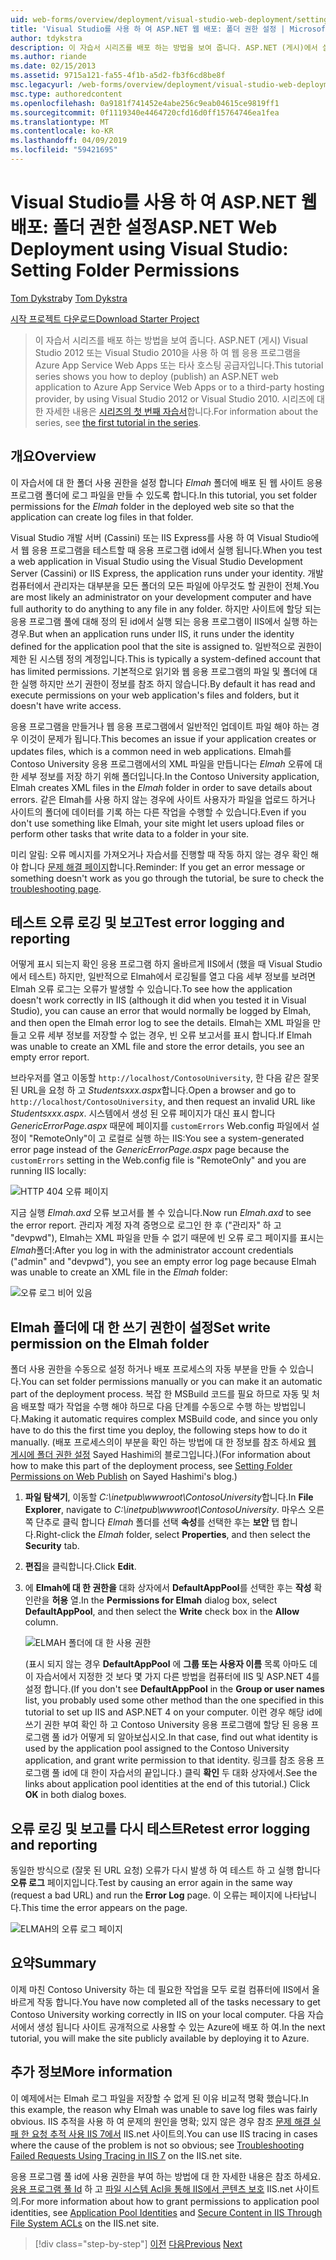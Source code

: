 ```yaml
---
uid: web-forms/overview/deployment/visual-studio-web-deployment/setting-folder-permissions
title: 'Visual Studio를 사용 하 여 ASP.NET 웹 배포: 폴더 권한 설정 | Microsoft Docs'
author: tdykstra
description: 이 자습서 시리즈를 배포 하는 방법을 보여 줍니다. ASP.NET (게시)에서 실행 중인 웹 응용 프로그램을 Azure App Service Web Apps 또는 타사 호스팅 공급자...
ms.author: riande
ms.date: 02/15/2013
ms.assetid: 9715a121-fa55-4f1b-a5d2-fb3f6cd8be8f
msc.legacyurl: /web-forms/overview/deployment/visual-studio-web-deployment/setting-folder-permissions
msc.type: authoredcontent
ms.openlocfilehash: 0a9181f741452e4abe256c9eab04615ce9819ff1
ms.sourcegitcommit: 0f1119340e4464720cfd16d0ff15764746ea1fea
ms.translationtype: MT
ms.contentlocale: ko-KR
ms.lasthandoff: 04/09/2019
ms.locfileid: "59421695"
---
```

# <a name="aspnet-web-deployment-using-visual-studio-setting-folder-permissions"></a><span data-ttu-id="50bc3-103">Visual Studio를 사용 하 여 ASP.NET 웹 배포: 폴더 권한 설정</span><span class="sxs-lookup"><span data-stu-id="50bc3-103">ASP.NET Web Deployment using Visual Studio: Setting Folder Permissions</span></span>

<span data-ttu-id="50bc3-104">[Tom Dykstra](https://github.com/tdykstra)</span><span class="sxs-lookup"><span data-stu-id="50bc3-104">by [Tom Dykstra](https://github.com/tdykstra)</span></span>

[<span data-ttu-id="50bc3-105">시작 프로젝트 다운로드</span><span class="sxs-lookup"><span data-stu-id="50bc3-105">Download Starter Project</span></span>](http://go.microsoft.com/fwlink/p/?LinkId=282627)

> <span data-ttu-id="50bc3-106">이 자습서 시리즈를 배포 하는 방법을 보여 줍니다. ASP.NET (게시) Visual Studio 2012 또는 Visual Studio 2010을 사용 하 여 웹 응용 프로그램을 Azure App Service Web Apps 또는 타사 호스팅 공급자입니다.</span><span class="sxs-lookup"><span data-stu-id="50bc3-106">This tutorial series shows you how to deploy (publish) an ASP.NET web application to Azure App Service Web Apps or to a third-party hosting provider, by using Visual Studio 2012 or Visual Studio 2010.</span></span> <span data-ttu-id="50bc3-107">시리즈에 대 한 자세한 내용은 [시리즈의 첫 번째 자습서](introduction.md)합니다.</span><span class="sxs-lookup"><span data-stu-id="50bc3-107">For information about the series, see [the first tutorial in the series](introduction.md).</span></span>


## <a name="overview"></a><span data-ttu-id="50bc3-108">개요</span><span class="sxs-lookup"><span data-stu-id="50bc3-108">Overview</span></span>

<span data-ttu-id="50bc3-109">이 자습서에 대 한 폴더 사용 권한을 설정 합니다 *Elmah* 폴더에 배포 된 웹 사이트 응용 프로그램 폴더에 로그 파일을 만들 수 있도록 합니다.</span><span class="sxs-lookup"><span data-stu-id="50bc3-109">In this tutorial, you set folder permissions for the *Elmah* folder in the deployed web site so that the application can create log files in that folder.</span></span>

<span data-ttu-id="50bc3-110">Visual Studio 개발 서버 (Cassini) 또는 IIS Express를 사용 하 여 Visual Studio에서 웹 응용 프로그램을 테스트할 때 응용 프로그램 id에서 실행 됩니다.</span><span class="sxs-lookup"><span data-stu-id="50bc3-110">When you test a web application in Visual Studio using the Visual Studio Development Server (Cassini) or IIS Express, the application runs under your identity.</span></span> <span data-ttu-id="50bc3-111">개발 컴퓨터에서 관리자는 대부분을 모든 폴더의 모든 파일에 아무것도 할 권한이 전체.</span><span class="sxs-lookup"><span data-stu-id="50bc3-111">You are most likely an administrator on your development computer and have full authority to do anything to any file in any folder.</span></span> <span data-ttu-id="50bc3-112">하지만 사이트에 할당 되는 응용 프로그램 풀에 대해 정의 된 id에서 실행 되는 응용 프로그램이 IIS에서 실행 하는 경우.</span><span class="sxs-lookup"><span data-stu-id="50bc3-112">But when an application runs under IIS, it runs under the identity defined for the application pool that the site is assigned to.</span></span> <span data-ttu-id="50bc3-113">일반적으로 권한이 제한 된 시스템 정의 계정입니다.</span><span class="sxs-lookup"><span data-stu-id="50bc3-113">This is typically a system-defined account that has limited permissions.</span></span> <span data-ttu-id="50bc3-114">기본적으로 읽기와 웹 응용 프로그램의 파일 및 폴더에 대 한 실행 하지만 쓰기 권한이 정보를 참조 하지 않습니다.</span><span class="sxs-lookup"><span data-stu-id="50bc3-114">By default it has read and execute permissions on your web application's files and folders, but it doesn't have write access.</span></span>

<span data-ttu-id="50bc3-115">응용 프로그램을 만들거나 웹 응용 프로그램에서 일반적인 업데이트 파일 해야 하는 경우 이것이 문제가 됩니다.</span><span class="sxs-lookup"><span data-stu-id="50bc3-115">This becomes an issue if your application creates or updates files, which is a common need in web applications.</span></span> <span data-ttu-id="50bc3-116">Elmah를 Contoso University 응용 프로그램에서의 XML 파일을 만듭니다는 *Elmah* 오류에 대 한 세부 정보를 저장 하기 위해 폴더입니다.</span><span class="sxs-lookup"><span data-stu-id="50bc3-116">In the Contoso University application, Elmah creates XML files in the *Elmah* folder in order to save details about errors.</span></span> <span data-ttu-id="50bc3-117">같은 Elmah를 사용 하지 않는 경우에 사이트 사용자가 파일을 업로드 하거나 사이트의 폴더에 데이터를 기록 하는 다른 작업을 수행할 수 있습니다.</span><span class="sxs-lookup"><span data-stu-id="50bc3-117">Even if you don't use something like Elmah, your site might let users upload files or perform other tasks that write data to a folder in your site.</span></span>

<span data-ttu-id="50bc3-118">미리 알림: 오류 메시지를 가져오거나 자습서를 진행할 때 작동 하지 않는 경우 확인 해야 합니다 [문제 해결 페이지](troubleshooting.md)합니다.</span><span class="sxs-lookup"><span data-stu-id="50bc3-118">Reminder: If you get an error message or something doesn't work as you go through the tutorial, be sure to check the [troubleshooting page](troubleshooting.md).</span></span>

## <a name="test-error-logging-and-reporting"></a><span data-ttu-id="50bc3-119">테스트 오류 로깅 및 보고</span><span class="sxs-lookup"><span data-stu-id="50bc3-119">Test error logging and reporting</span></span>

<span data-ttu-id="50bc3-120">어떻게 표시 되는지 확인 응용 프로그램 하지 올바르게 IIS에서 (했을 때 Visual Studio에서 테스트) 하지만, 일반적으로 Elmah에서 로깅될를 열고 다음 세부 정보를 보려면 Elmah 오류 로그는 오류가 발생할 수 있습니다.</span><span class="sxs-lookup"><span data-stu-id="50bc3-120">To see how the application doesn't work correctly in IIS (although it did when you tested it in Visual Studio), you can cause an error that would normally be logged by Elmah, and then open the Elmah error log to see the details.</span></span> <span data-ttu-id="50bc3-121">Elmah는 XML 파일을 만들고 오류 세부 정보를 저장할 수 없는 경우, 빈 오류 보고서를 표시 합니다.</span><span class="sxs-lookup"><span data-stu-id="50bc3-121">If Elmah was unable to create an XML file and store the error details, you see an empty error report.</span></span>

<span data-ttu-id="50bc3-122">브라우저를 열고 이동할 `http://localhost/ContosoUniversity`, 한 다음 같은 잘못 된 URL을 요청 하 고 *Studentsxxx.aspx*합니다.</span><span class="sxs-lookup"><span data-stu-id="50bc3-122">Open a browser and go to `http://localhost/ContosoUniversity`, and then request an invalid URL like *Studentsxxx.aspx*.</span></span> <span data-ttu-id="50bc3-123">시스템에서 생성 된 오류 페이지가 대신 표시 합니다 *GenericErrorPage.aspx* 때문에 페이지를 `customErrors` Web.config 파일에서 설정이 "RemoteOnly"이 고 로컬로 실행 하는 IIS:</span><span class="sxs-lookup"><span data-stu-id="50bc3-123">You see a system-generated error page instead of the *GenericErrorPage.aspx* page because the `customErrors` setting in the Web.config file is "RemoteOnly" and you are running IIS locally:</span></span>

![HTTP 404 오류 페이지](setting-folder-permissions/_static/image1.png)

<span data-ttu-id="50bc3-125">지금 실행 *Elmah.axd* 오류 보고서를 볼 수 있습니다.</span><span class="sxs-lookup"><span data-stu-id="50bc3-125">Now run *Elmah.axd* to see the error report.</span></span> <span data-ttu-id="50bc3-126">관리자 계정 자격 증명으로 로그인 한 후 (&quot;관리자&quot; 하 고 &quot;devpwd&quot;), Elmah는 XML 파일을 만들 수 없기 때문에 빈 오류 로그 페이지를 표시는 *Elmah*폴더:</span><span class="sxs-lookup"><span data-stu-id="50bc3-126">After you log in with the administrator account credentials (&quot;admin&quot; and &quot;devpwd&quot;), you see an empty error log page because Elmah was unable to create an XML file in the *Elmah* folder:</span></span>

![오류 로그 비어 있음](setting-folder-permissions/_static/image2.png)

## <a name="set-write-permission-on-the-elmah-folder"></a><span data-ttu-id="50bc3-128">Elmah 폴더에 대 한 쓰기 권한이 설정</span><span class="sxs-lookup"><span data-stu-id="50bc3-128">Set write permission on the Elmah folder</span></span>

<span data-ttu-id="50bc3-129">폴더 사용 권한을 수동으로 설정 하거나 배포 프로세스의 자동 부분을 만들 수 있습니다.</span><span class="sxs-lookup"><span data-stu-id="50bc3-129">You can set folder permissions manually or you can make it an automatic part of the deployment process.</span></span> <span data-ttu-id="50bc3-130">복잡 한 MSBuild 코드를 필요 하므로 자동 및 처음 배포할 때가 작업을 수행 해야 하므로 다음 단계를 수동으로 수행 하는 방법입니다.</span><span class="sxs-lookup"><span data-stu-id="50bc3-130">Making it automatic requires complex MSBuild code, and since you only have to do this the first time you deploy, the following steps how to do it manually.</span></span> <span data-ttu-id="50bc3-131">(배포 프로세스의이 부분을 확인 하는 방법에 대 한 정보를 참조 하세요 [웹 게시에 폴더 권한 설정](http://sedodream.com/2011/11/08/SettingFolderPermissionsOnWebPublish.aspx) Sayed Hashimi의 블로그입니다.)</span><span class="sxs-lookup"><span data-stu-id="50bc3-131">(For information about how to make this part of the deployment process, see [Setting Folder Permissions on Web Publish](http://sedodream.com/2011/11/08/SettingFolderPermissionsOnWebPublish.aspx) on Sayed Hashimi's blog.)</span></span>

1. <span data-ttu-id="50bc3-132">**파일 탐색기**, 이동할 *C:\inetpub\wwwroot\ContosoUniversity*합니다.</span><span class="sxs-lookup"><span data-stu-id="50bc3-132">In **File Explorer**, navigate to *C:\inetpub\wwwroot\ContosoUniversity*.</span></span> <span data-ttu-id="50bc3-133">마우스 오른쪽 단추로 클릭 합니다 *Elmah* 폴더를 선택 **속성**를 선택한 후는 **보안** 탭 합니다.</span><span class="sxs-lookup"><span data-stu-id="50bc3-133">Right-click the *Elmah* folder, select **Properties**, and then select the **Security** tab.</span></span>
2. <span data-ttu-id="50bc3-134">**편집**을 클릭합니다.</span><span class="sxs-lookup"><span data-stu-id="50bc3-134">Click **Edit**.</span></span>
3. <span data-ttu-id="50bc3-135">에 **Elmah에 대 한 권한을** 대화 상자에서 **DefaultAppPool**를 선택한 후는 **작성** 확인란을 **허용** 열.</span><span class="sxs-lookup"><span data-stu-id="50bc3-135">In the **Permissions for Elmah** dialog box, select **DefaultAppPool**, and then select the **Write** check box in the **Allow** column.</span></span>

    ![ELMAH 폴더에 대 한 사용 권한](setting-folder-permissions/_static/image3.png)

    <span data-ttu-id="50bc3-137">(표시 되지 않는 경우 **DefaultAppPool** 에 **그룹 또는 사용자 이름** 목록 아마도 데이 자습서에서 지정한 것 보다 몇 가지 다른 방법을 컴퓨터에 IIS 및 ASP.NET 4를 설정 합니다.</span><span class="sxs-lookup"><span data-stu-id="50bc3-137">(If you don't see **DefaultAppPool** in the **Group or user names** list, you probably used some other method than the one specified in this tutorial to set up IIS and ASP.NET 4 on your computer.</span></span> <span data-ttu-id="50bc3-138">이런 경우 해당 id에 쓰기 권한 부여 확인 하 고 Contoso University 응용 프로그램에 할당 된 응용 프로그램 풀 id가 어떻게 되 알아보십시오.</span><span class="sxs-lookup"><span data-stu-id="50bc3-138">In that case, find out what identity is used by the application pool assigned to the Contoso University application, and grant write permission to that identity.</span></span> <span data-ttu-id="50bc3-139">링크를 참조 응용 프로그램 풀 id에 대 한이 자습서의 끝입니다.) 클릭 **확인** 두 대화 상자에서.</span><span class="sxs-lookup"><span data-stu-id="50bc3-139">See the links about application pool identities at the end of this tutorial.) Click **OK** in both dialog boxes.</span></span>

## <a name="retest-error-logging-and-reporting"></a><span data-ttu-id="50bc3-140">오류 로깅 및 보고를 다시 테스트</span><span class="sxs-lookup"><span data-stu-id="50bc3-140">Retest error logging and reporting</span></span>

<span data-ttu-id="50bc3-141">동일한 방식으로 (잘못 된 URL 요청) 오류가 다시 발생 하 여 테스트 하 고 실행 합니다 **오류 로그** 페이지입니다.</span><span class="sxs-lookup"><span data-stu-id="50bc3-141">Test by causing an error again in the same way (request a bad URL) and run the **Error Log** page.</span></span> <span data-ttu-id="50bc3-142">이 오류는 페이지에 나타납니다.</span><span class="sxs-lookup"><span data-stu-id="50bc3-142">This time the error appears on the page.</span></span>

![ELMAH의 오류 로그 페이지](setting-folder-permissions/_static/image4.png)

## <a name="summary"></a><span data-ttu-id="50bc3-144">요약</span><span class="sxs-lookup"><span data-stu-id="50bc3-144">Summary</span></span>

<span data-ttu-id="50bc3-145">이제 마친 Contoso University 하는 데 필요한 작업을 모두 로컬 컴퓨터에 IIS에서 올바르게 작동 합니다.</span><span class="sxs-lookup"><span data-stu-id="50bc3-145">You have now completed all of the tasks necessary to get Contoso University working correctly in IIS on your local computer.</span></span> <span data-ttu-id="50bc3-146">다음 자습서에서 생성 됩니다 사이트 공개적으로 사용할 수 있는 Azure에 배포 하 여.</span><span class="sxs-lookup"><span data-stu-id="50bc3-146">In the next tutorial, you will make the site publicly available by deploying it to Azure.</span></span>

## <a name="more-information"></a><span data-ttu-id="50bc3-147">추가 정보</span><span class="sxs-lookup"><span data-stu-id="50bc3-147">More information</span></span>

<span data-ttu-id="50bc3-148">이 예제에서는 Elmah 로그 파일을 저장할 수 없게 된 이유 비교적 명확 했습니다.</span><span class="sxs-lookup"><span data-stu-id="50bc3-148">In this example, the reason why Elmah was unable to save log files was fairly obvious.</span></span> <span data-ttu-id="50bc3-149">IIS 추적을 사용 하 여 문제의 원인을 명확; 있지 않은 경우 참조 [문제 해결 실패 한 요청 추적 사용 IIS 7에서](https://www.iis.net/learn/troubleshoot/using-failed-request-tracing/troubleshooting-failed-requests-using-tracing-in-iis) IIS.net 사이트의.</span><span class="sxs-lookup"><span data-stu-id="50bc3-149">You can use IIS tracing in cases where the cause of the problem is not so obvious; see [Troubleshooting Failed Requests Using Tracing in IIS 7](https://www.iis.net/learn/troubleshoot/using-failed-request-tracing/troubleshooting-failed-requests-using-tracing-in-iis) on the IIS.net site.</span></span>

<span data-ttu-id="50bc3-150">응용 프로그램 풀 id에 사용 권한을 부여 하는 방법에 대 한 자세한 내용은 참조 하세요. [응용 프로그램 풀 Id](https://www.iis.net/learn/manage/configuring-security/application-pool-identities) 하 고 [파일 시스템 Acl을 통해 IIS에서 콘텐츠 보호](https://www.iis.net/learn/get-started/planning-for-security/secure-content-in-iis-through-file-system-acls) IIS.net 사이트의.</span><span class="sxs-lookup"><span data-stu-id="50bc3-150">For more information about how to grant permissions to application pool identities, see [Application Pool Identities](https://www.iis.net/learn/manage/configuring-security/application-pool-identities) and [Secure Content in IIS Through File System ACLs](https://www.iis.net/learn/get-started/planning-for-security/secure-content-in-iis-through-file-system-acls) on the IIS.net site.</span></span>

> [!div class="step-by-step"]
> <span data-ttu-id="50bc3-151">[이전](deploying-to-iis.md)
> [다음](deploying-to-production.md)</span><span class="sxs-lookup"><span data-stu-id="50bc3-151">[Previous](deploying-to-iis.md)
[Next](deploying-to-production.md)</span></span>
